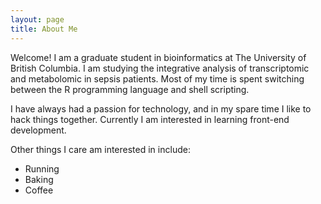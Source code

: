 ```yaml
---
layout: page
title: About Me
---
```


Welcome! I am a graduate student in bioinformatics at The University of British Columbia. I am studying the integrative analysis of transcriptomic and metabolomic in sepsis patients. Most of my time is spent switching between the R programming language and shell scripting.

I have always had a passion for technology, and in my spare time I like to hack things together. Currently I am interested in learning front-end development. 

Other things I care am interested in include:  
- Running  
- Baking  
- Coffee